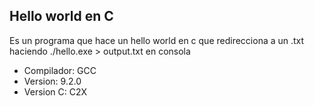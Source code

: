 ## Hello world en C

Es un programa que hace un hello world en c que redirecciona a un .txt haciendo ./hello.exe > output.txt en consola
- Compilador: GCC
- Version: 9.2.0
- Version C: C2X
